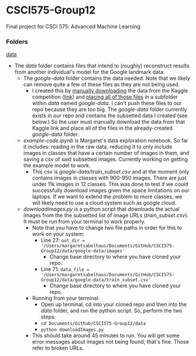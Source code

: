 # CSCI575-Group12
Final project for CSCI 575: Advanced Machine Learning.



### Folders

<u>data</u>

- The *data* folder contains files that intend to (roughly) reconstruct results from another individual's model for the Google landmark data.
  - The *google-data* folder contains the data needed. Note that we likely can remove quite a few of these files as they are not being used. 
    - I created this by <u>manually downloading</u> the data from the Kaggle competition ([link](https://www.kaggle.com/google/google-landmarks-dataset)) and <u>placing all of those files</u> in a subfolder within *data* named *google-data*. I can't push these files to our repo because they are too big. The *google-data* folder currently exists in our repo and contains the subsetted data I created (see below.) So the user must manually download the data from that Kaggle link and place all of the files in the already-created *google-data* folder.
  - *example-code.ipynb* is Margaret's data exploration notebook. So far it includes: reading in the raw data, reducing it to only include images in classes that have a certain number of images in them, and saving a csv of said subsetted images. Currently working on getting the example model to work.
    - This csv is *google-data/train_subset.csv* and at the moment only contains images in classes with 900-950 images. There are just under 11k images in 12 classes. This was done to test if we could successfully download images given the space limitations on our laptops. If we want to extend the problem to more classes, we will likely need to use a cloud system such as google cloud. 
  - *downloadImages.py* is a python script that downloads the actual images from the the subsetted list of image URLs (*train_subset.csv*). It must be run from your terminal to work properly. 
    - Note that you have to change two file paths in order for this to work on your system: 
      - Line 27: `out_dir = '/Users/margaretsabelhaus/Documents/GitHub/CSCI575-Group12/data/google-data/images'` 
        - Change base directory to where you have cloned your repo.
      - Line 71: `data_file = '/Users/margaretsabelhaus/Documents/GitHub/CSCI575-Group12/data/google-data/train_subset.csv'`
        - Change base directory to where you have cloned your repo.
    - Running from your terminal:
      - Open up terminal, cd into your cloned repo and then into the *data* folder, and run the python script. So, perform the two steps:
      - `cd Documents/Github/CSCI575-Group12/data`
      - `python downloadImages.py`
    - This should take around 45 minutes to run. You will get some error messages about images not being found; that's fine. Those refer to broken URLs.

